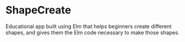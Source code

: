 # ShapeCreate
Educational app built using Elm that helps beginners create different shapes, and gives them the Elm code necessary to make those shapes.
